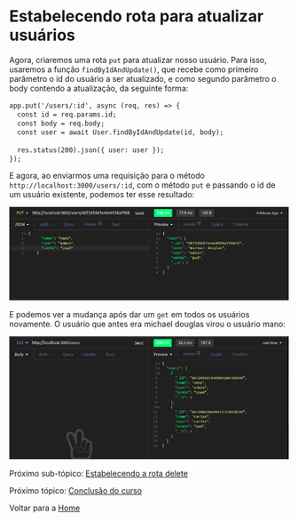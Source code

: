 <h1 id="estabelecendo-rota-update">Estabelecendo rota para atualizar usuários</h1>

Agora, criaremos uma rota `put` para atualizar nosso usuário. Para isso, usaremos a função `findByIdAndUpdate()`, que recebe como primeiro parâmetro o id do usuário a ser atualizado, e como segundo parâmetro o body contendo a atualização, da seguinte forma:

```
app.put('/users/:id', async (req, res) => {
  const id = req.params.id;
  const body = req.body;
  const user = await User.findByIdAndUpdate(id, body);

  res.status(200).json({ user: user });
});
```

E agora, ao enviarmos uma requisição para o método `http://localhost:3000/users/:id`, com o método `put` e passando o id de um usuário existente, podemos ter esse resultado:

<img src="../assets/api/insomnia-update-user.png"/>

E podemos ver a mudança após dar um `get` em todos os usuários novamente. O usuário que antes era michael douglas virou o usuário mano:

<img src="../assets/api/insomnia-users-after-update.png"/>


Próximo sub-tópico: <a href="4-6-estabelecendo-rota-delete.md#estabelecendo-rota-delete">Estabelecendo a rota delete</a>

Próximo tópico: <a href="5-conclusao.md#conclusao">Conclusão do curso</a>

Voltar para a <a href="../README.md#readme">Home</a>
